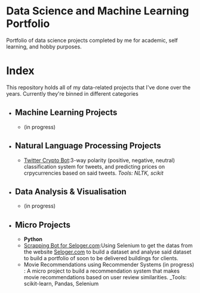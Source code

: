 # Data Science and Machine Learning Portfolio
Portfolio of data science projects completed by me for academic, self learning, and hobby purposes. 
# Index
This repository holds all of my data-related projects that I've done over the years. Currently they're binned in different categories

- ## Machine Learning Projects
  - (in progress)
  
- ## Natural Language Processing Projects 
  - [Twitter Crypto Bot](https://github.com/chamsco/data_science/tree/main/twitter_crypto_bot):3-way polarity (positive, negative, neutral) classification system for tweets, and predicting prices on crpycurrencies based on said tweets.
    _Tools: NLTK, scikit_

- ## Data Analysis & Visualisation  
  - (in progress)
    
- ## Micro Projects 
  - __Python__
  -  [Scrapping Bot for Seloger.com](https://github.com/chamsco/data_science/tree/main/seloger_scrapping):Using Selenium to get the datas from the website  [Seloger.com](Seloger.com) to build a dataset and analyse said dataset to build a portfolio of soon to be delivered buildings for clients.
  - Movie Recommendations using Recommender Systems (in progress) : A micro project to build a recommendation system that makes movie recommendations based on user review similarities. 
    _Tools: scikit-learn, Pandas, Selenium 
